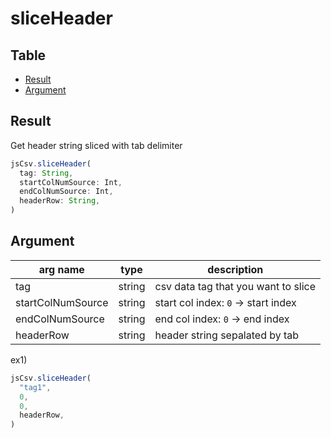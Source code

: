 # sliceHeader

Table
-----------------
* [Result](#result)
* [Argument](#argument)


## Result

Get header string sliced with tab delimiter   

```js.js
jsCsv.sliceHeader(
  tag: String,
  startColNumSource: Int,
  endColNumSource: Int,
  headerRow: String,
) 
```

## Argument

| arg name | type | description |
| -------- | -------- | -------- |
| tag | string | csv data tag that you want to slice |
| startColNumSource | string | start col index: `0` -> start index |
| endColNumSource | string | end col index: `0` -> end index |
| headerRow | string | header string sepalated by tab |


ex1) 

```js.js
jsCsv.sliceHeader(
  "tag1",
  0,
  0,
  headerRow,
) 
```

